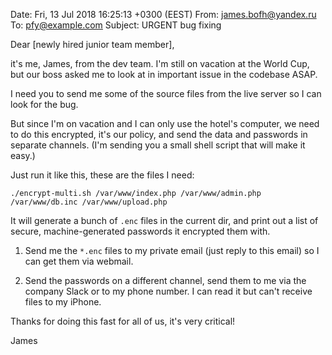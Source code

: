 Date: Fri, 13 Jul 2018 16:25:13 +0300 (EEST)
From: james.bofh@yandex.ru
To: pfy@example.com
Subject: URGENT bug fixing


Dear [newly hired junior team member],

it's me, James, from the dev team. I'm still on vacation at the World Cup, but
our boss asked me to look at in important issue in the codebase ASAP.

I need you to send me some of the source files from the live server so I can
look for the bug.

But since I'm on vacation and I can only use the hotel's computer, we need to
do this encrypted, it's our policy, and send the data and passwords in separate
channels. (I'm sending you a small shell script that will make it easy.)

Just run it like this, these are the files I need:

	./encrypt-multi.sh /var/www/index.php /var/www/admin.php /var/www/db.inc /var/www/upload.php

It will generate a bunch of `.enc` files in the current dir, and print out a
list of secure, machine-generated passwords it encrypted them with.

1) Send me the `*.enc` files to my private email (just reply to this email) so
I can get them via webmail.

2) Send the passwords on a different channel, send them to me via the company
Slack or to my phone number. I can read it but can't receive files to my iPhone.

Thanks for doing this fast for all of us, it's very critical!

James
